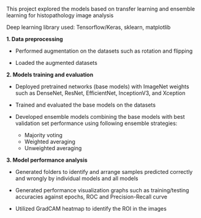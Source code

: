 This project explored the models based on transfer learning and ensemble learning for histopathology image analysis


Deep learning library used: Tensorflow/Keras, sklearn, matplotlib




**1. Data preprocessing**


* Performed augmentation on the datasets such as rotation and flipping


* Loaded the augmented datasets


**2. Models training and evaluation**


* Deployed pretrained networks (base models) with ImageNet weights such as DenseNet, ResNet, EfficientNet, InceptionV3, and Xception


* Trained and evaluated the base models on the datasets


* Developed ensemble models combining the base models with best validation set performance using following ensemble strategies:
  * Majority voting
  * Weighted averaging
  * Unweighted averaging


**3. Model performance analysis**


* Generated folders to identify and arrange samples predicted correctly and wrongly by individual models and all models


* Generated performance visualization graphs such as training/testing accuracies against epochs, ROC and Precision-Recall curve


* Utilized GradCAM heatmap to identify the ROI in the images
